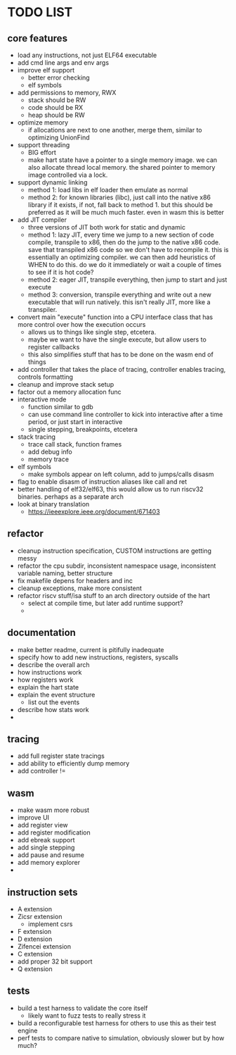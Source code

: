 

# TODO LIST

## core features

- load any instructions, not just ELF64 executable
- add cmd line args and env args
- improve elf support
  - better error checking
  - elf symbols
- add permissions to memory, RWX
  - stack should be RW
  - code should be RX
  - heap should be RW
- optimize memory
  - if allocations are next to one another, merge them, similar to optimizing UnionFind
- support threading
  - BIG effort
  - make hart state have a pointer to a single memory image. we can also allocate thread local memory. the shared pointer to memory image controlled via a lock.
- support dynamic linking
  - method 1: load libs in elf loader then emulate as normal
  - method 2: for known libraries (libc), just call into the native x86 library if it exists, if not, fall back to method 1. but this should be preferred as it will be much much faster. even in wasm this is better
- add JIT compiler
  - three versions of JIT both work for static and dynamic
  - method 1: lazy JIT, every time we jump to a new section of code compile, transpile to x86, then do the jump to the native x86 code. save that transpiled x86 code so we don't have to recompile it. this is essentially an optimizing compiler. we can then add heuristics of WHEN to do this. do we do it immediately or wait a couple of times to see if it is hot code?
  - method 2: eager JIT, transpile everything, then jump to start and just execute
  - method 3: conversion, transpile everything and write out a new executable that will run natively. this isn't really JIT, more like a transpiler.
- convert main "execute" function into a CPU interface class that has more control over how the execution occurs
  - allows us to things like single step, etcetera.
  - maybe we want to have the single execute, but allow users to register callbacks
  - this also simplifies stuff that has to be done on the wasm end of things
- add controller that takes the place of tracing, controller enables tracing, controls formatting
- cleanup and improve stack setup
- factor out a memory allocation func
- interactive mode
  - function similar to gdb
  - can use command line controller to kick into interactive after a time period, or just start in interactive
  - single stepping, breakpoints, etcetera
- stack tracing
  - trace call stack, function frames
  - add debug info
  - memory trace
- elf symbols
  - make symbols appear on left column, add to jumps/calls disasm
- flag to enable disasm of instruction aliases like call and ret
- better handling of elf32/elf63, this would allow us to run riscv32 binaries. perhaps as a separate arch
- look at binary translation
  - https://ieeexplore.ieee.org/document/671403

## refactor

- cleanup instruction specification, CUSTOM instructions are getting messy
- refactor the cpu subdir, inconsistent namespace usage, inconsistent variable naming, better structure
- fix makefile depens for headers and inc
- cleanup exceptions, make more consistent
- refactor riscv stuff/isa stuff to an arch directory outside of the hart
  - select at compile time, but later add runtime support?
  - 

## documentation

- make better readme, current is pitifully inadequate
- specify how to add new instructions, registers, syscalls
- describe the overall arch
- how instructions work
- how registers work
- explain the hart state
- explain the event structure
  - list out the events
- describe how stats work
- 

## tracing

- add full register state tracings
- add ability to efficiently dump memory
- add controller !=

## wasm

- make wasm more robust
- improve UI
- add register view
- add register modification
- add ebreak support
- add single stepping
- add pause and resume
- add memory explorer
- 

## instruction sets

- A extension
- Zicsr extension
  - implement csrs
- F extension
- D extension
- Zifencei extension
- C extension
- add proper 32 bit support
- Q extension

## tests

- build a test harness to validate the core itself
  - likely want to fuzz tests to really stress it
- build a reconfigurable test harness for others to use this as their test engine
- perf tests to compare native to simulation, obviously slower but by how much?
